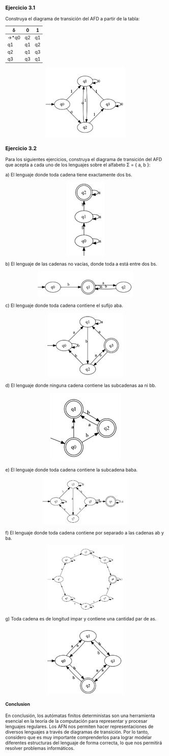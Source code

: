 ### Ejercicio 3.1

Construya el diagrama de transición del AFD a partir de la tabla:

| δ     | 0    | 1    |
|-------|------|------|
| →*q0  | q2   | q1   |
| q1    | q1   | q2   |
| q2    | q1   | q3   |
| q3    | q3   | q1   |

<p align="center">
  <img src= photos/image1.png width = 250>
</p>

### Ejercicio 3.2

Para los siguientes ejercicios, construya el diagrama de transición del AFD que acepta a cada uno de los lenguajes sobre el alfabeto Σ = { a, b }:

a) El lenguaje donde toda cadena tiene exactamente dos bs.

<p align="center">
  <img src= photos/image2.png width = 120>
</p>

b) El lenguaje de las cadenas no vacías, donde toda a está entre dos bs.

<p align="center">
  <img src= photos/image3.png width = 300>
</p>

c) El lenguaje donde toda cadena contiene el sufijo aba.
<p align="center">
  <img src= photos/image4.png width = 240>
</p>

d) El lenguaje donde ninguna cadena contiene las 
subcadenas aa ni bb.

<p align="center">
  <img src= photos/image5.png width = 220>
</p>

e) El lenguaje donde toda cadena contiene la subcadena baba.

<p align="center">
  <img src= photos/image6.png width = 270>
</p>

f) El lenguaje donde toda cadena contiene por separado a las cadenas ab y ba.

<p align="center">
  <img src= photos/image7.png width = 240>
</p>

g) Toda cadena es de longitud impar y contiene una cantidad par de as.
<p align="center">
  <img src= photos/image8.png width = 240>
</p>

#### Conclusion
En conclusión, los autómatas finitos deterministas son una herramienta esencial en la teoría de la computación para representar y procesar lenguajes regulares. Los AFN nos permiten hacer representaciones de diversos lenguajes a través de diagramas de transición. Por lo tanto, considero que es muy importante comprenderlos para lograr modelar diferentes estructuras del lenguaje de forma correcta, lo que nos permitirá resolver problemas informáticos.